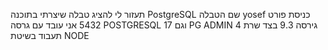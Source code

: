 תעזור לי להציג טבלה שיצרתי בתוכנה 
PostgreSQL
שם הטבלה 
yosef
כניסת פורט
5432
אני עובד עם גרסה 
POSTGRESQL 17
וגם PG ADMIN 4
גירסה 9.3
בצד שרת תעבוד בשיטת NODE